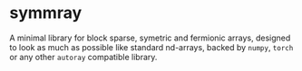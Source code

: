 # symmray

A minimal library for block sparse, symetric and fermionic arrays, designed to
look as much as possible like standard nd-arrays, backed by `numpy`, `torch` or
any other `autoray` compatible library.